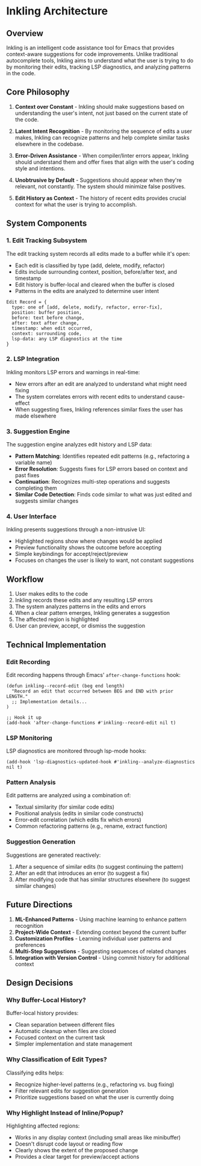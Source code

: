 # Inkling Architecture

## Overview

Inkling is an intelligent code assistance tool for Emacs that provides context-aware suggestions for code improvements. Unlike traditional autocomplete tools, Inkling aims to understand what the user is trying to do by monitoring their edits, tracking LSP diagnostics, and analyzing patterns in the code.

## Core Philosophy

1. **Context over Constant** - Inkling should make suggestions based on understanding the user's intent, not just based on the current state of the code. 

2. **Latent Intent Recognition** - By monitoring the sequence of edits a user makes, Inkling can recognize patterns and help complete similar tasks elsewhere in the codebase.

3. **Error-Driven Assistance** - When compiler/linter errors appear, Inkling should understand them and offer fixes that align with the user's coding style and intentions.

4. **Unobtrusive by Default** - Suggestions should appear when they're relevant, not constantly. The system should minimize false positives.

5. **Edit History as Context** - The history of recent edits provides crucial context for what the user is trying to accomplish.

## System Components

### 1. Edit Tracking Subsystem

The edit tracking system records all edits made to a buffer while it's open:

- Each edit is classified by type (add, delete, modify, refactor)
- Edits include surrounding context, position, before/after text, and timestamp
- Edit history is buffer-local and cleared when the buffer is closed
- Patterns in the edits are analyzed to determine user intent

```
Edit Record = {
  type: one of [add, delete, modify, refactor, error-fix],
  position: buffer position,
  before: text before change,
  after: text after change,
  timestamp: when edit occurred,
  context: surrounding code,
  lsp-data: any LSP diagnostics at the time
}
```

### 2. LSP Integration

Inkling monitors LSP errors and warnings in real-time:

- New errors after an edit are analyzed to understand what might need fixing
- The system correlates errors with recent edits to understand cause-effect
- When suggesting fixes, Inkling references similar fixes the user has made elsewhere

### 3. Suggestion Engine

The suggestion engine analyzes edit history and LSP data:

- **Pattern Matching**: Identifies repeated edit patterns (e.g., refactoring a variable name)
- **Error Resolution**: Suggests fixes for LSP errors based on context and past fixes
- **Continuation**: Recognizes multi-step operations and suggests completing them
- **Similar Code Detection**: Finds code similar to what was just edited and suggests similar changes

### 4. User Interface

Inkling presents suggestions through a non-intrusive UI:

- Highlighted regions show where changes would be applied
- Preview functionality shows the outcome before accepting
- Simple keybindings for accept/reject/preview
- Focuses on changes the user is likely to want, not constant suggestions

## Workflow

1. User makes edits to the code
2. Inkling records these edits and any resulting LSP errors
3. The system analyzes patterns in the edits and errors
4. When a clear pattern emerges, Inkling generates a suggestion
5. The affected region is highlighted
6. User can preview, accept, or dismiss the suggestion

## Technical Implementation

### Edit Recording

Edit recording happens through Emacs' `after-change-functions` hook:

```elisp
(defun inkling--record-edit (beg end length)
  "Record an edit that occurred between BEG and END with prior LENGTH."
  ;; Implementation details...
)

;; Hook it up
(add-hook 'after-change-functions #'inkling--record-edit nil t)
```

### LSP Monitoring

LSP diagnostics are monitored through lsp-mode hooks:

```elisp
(add-hook 'lsp-diagnostics-updated-hook #'inkling--analyze-diagnostics nil t)
```

### Pattern Analysis

Edit patterns are analyzed using a combination of:

- Textual similarity (for similar code edits)
- Positional analysis (edits in similar code constructs)
- Error-edit correlation (which edits fix which errors)
- Common refactoring patterns (e.g., rename, extract function)

### Suggestion Generation

Suggestions are generated reactively:

1. After a sequence of similar edits (to suggest continuing the pattern)
2. After an edit that introduces an error (to suggest a fix)
3. After modifying code that has similar structures elsewhere (to suggest similar changes)

## Future Directions

1. **ML-Enhanced Patterns** - Using machine learning to enhance pattern recognition
2. **Project-Wide Context** - Extending context beyond the current buffer
3. **Customization Profiles** - Learning individual user patterns and preferences
4. **Multi-Step Suggestions** - Suggesting sequences of related changes
5. **Integration with Version Control** - Using commit history for additional context

## Design Decisions

### Why Buffer-Local History?

Buffer-local history provides:
- Clean separation between different files
- Automatic cleanup when files are closed
- Focused context on the current task
- Simpler implementation and state management

### Why Classification of Edit Types?

Classifying edits helps:
- Recognize higher-level patterns (e.g., refactoring vs. bug fixing)
- Filter relevant edits for suggestion generation
- Prioritize suggestions based on what the user is currently doing

### Why Highlight Instead of Inline/Popup?

Highlighting affected regions:
- Works in any display context (including small areas like minibuffer)
- Doesn't disrupt code layout or reading flow
- Clearly shows the extent of the proposed change
- Provides a clear target for preview/accept actions